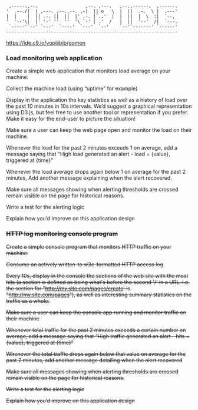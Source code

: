 
     ,-----.,--.                  ,--. ,---.   ,--.,------.  ,------.
    '  .--./|  | ,---. ,--.,--. ,-|  || o   \  |  ||  .-.  \ |  .---'
    |  |    |  || .-. ||  ||  |' .-. |`..'  |  |  ||  |  \  :|  `--, 
    '  '--'\|  |' '-' ''  ''  '\ `-' | .'  /   |  ||  '--'  /|  `---.
     `-----'`--' `---'  `----'  `---'  `--'    `--'`-------' `------'
    ----------------------------------------------------------------- 

https://ide.c9.io/vopijibib/gomon

### Load monitoring web application 
Create a simple web application that monitors load average on your machine:

Collect the machine load (using “uptime” for example)

Display in the application the key statistics as well as a history of load over the past 10 minutes in 10s intervals. We’d suggest a graphical representation using D3.js, but feel free to use another tool or representation if you prefer. Make it easy for the end-user to picture the situation!

Make sure a user can keep the web page open and monitor the load on their machine.

Whenever the load for the past 2 minutes exceeds 1 on average, add a message saying that “High load generated an alert - load = {value}, triggered at {time}”

Whenever the load average drops again below 1 on average for the past 2 minutes, Add another message explaining when the alert recovered.

Make sure all messages showing when alerting thresholds are crossed remain visible on the page for historical reasons.

Write a test for the alerting logic

Explain how you’d improve on this application design


### <del>HTTP log monitoring console program
<del>Create a simple console program that monitors HTTP traffic on your machine:

<del>Consume an actively written-to w3c-formatted HTTP access log

<del>Every 10s, display in the console the sections of the web site with the most hits (a section is defined as being what's before the second '/' in a URL. i.e. the section for "http://my.site.com/pages/create' is "http://my.site.com/pages"), as well as interesting summary statistics on the traffic as a whole.

<del>Make sure a user can keep the console app running and monitor traffic on their machine

<del>Whenever total traffic for the past 2 minutes exceeds a certain number on average, add a message saying that “High traffic generated an alert - hits = {value}, triggered at {time}”

<del>Whenever the total traffic drops again below that value on average for the past 2 minutes, add another message detailing when the alert recovered

<del>Make sure all messages showing when alerting thresholds are crossed remain visible on the page for historical reasons.

<del>Write a test for the alerting logic

<del>Explain how you’d improve on this application design
